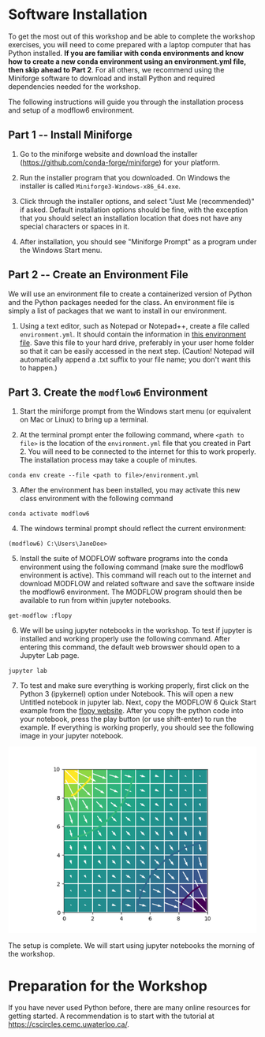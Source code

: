 # Software Installation
To get the most out of this workshop and be able to complete the workshop exercises, you will need to come prepared with a laptop computer that has Python installed.  **If you are familiar with conda environments and know how to create a new conda environment using an environment.yml file, then skip ahead to Part 2**.  For all others, we recommend using the Miniforge software to download and install Python and required dependencies needed for the workshop. 

The following instructions will guide you through the installation process and setup of a modflow6 environment.

## Part 1 -- Install Miniforge
1. Go to the miniforge website and download the installer (https://github.com/conda-forge/miniforge) for your platform.

2. Run the installer program that you downloaded.  On Windows the installer is called `Miniforge3-Windows-x86_64.exe`.

3. Click through the installer options, and select "Just Me (recommended)" if asked.  Default installation options should be fine, with the exception that you should select an installation location that does not have any special characters or spaces in it.

4. After installation, you should see "Miniforge Prompt" as a program under the Windows Start menu.


## Part 2 -- Create an Environment File
We will use an environment file to create a containerized version of Python and the Python packages needed for the class.  An environment file is simply a list of packages that we want to install in our environment.

1. Using a text editor, such as Notepad or Notepad++, create a file called `environment.yml`.  It should contain the information in [this environment file](./environment.yml).  Save this file to your hard drive, preferably in your user home folder so that it can be easily accessed in the next step. (Caution!  Notepad will automatically append a .txt suffix to your file name; you don't want this to happen.)


## Part 3.  Create the `modflow6` Environment

1. Start the miniforge prompt from the Windows start menu (or equivalent on Mac or Linux) to bring up a terminal.

2. At the terminal prompt enter the following command, where `<path to file>` is the location of the `environment.yml` file that you created in Part 2.  You will need to be connected to the internet for this to work properly.  The installation process may take a couple of minutes.
```
conda env create --file <path to file>/environment.yml
```

3.  After the environment has been installed, you may activate this new class environment with the following command
```
conda activate modflow6
```

4.  The windows terminal prompt should reflect the current environment:
```
(modflow6) C:\Users\JaneDoe>
```

5.  Install the suite of MODFLOW software programs into the conda environment using the following command (make sure the modflow6 environment is active).  This command will reach out to the internet and download MODFLOW and related software and save the software inside the modflow6 environment.  The MODFLOW program should then be available to run from within jupyter notebooks.
```
get-modflow :flopy
```

6.  We will be using jupyter notebooks in the workshop.  To test if jupyter is installed and working properly use the following command.  After entering this command, the default web browswer should open to a Jupyter Lab page.
```
jupyter lab
```

7. To test and make sure everything is working properly, first click on the Python 3 (ipykernel) option under Notebook.  This will open a new Untitled notebook in jupyter lab.  Next, copy the MODFLOW 6 Quick Start example from the [flopy website](https://github.com/modflowpy/flopy).  After you copy the python code into your notebook, press the play button (or use shift-enter) to run the example.  If everything is working properly, you should see the following image in your jupyter notebook.

![alt](images/quickstart.png)

The setup is complete.  We will start using jupyter notebooks the morning of the workshop.

# Preparation for the Workshop
If you have never used Python before, there are many online resources for getting started.  A recommendation is to start with the tutorial at https://cscircles.cemc.uwaterloo.ca/.
